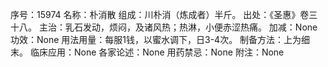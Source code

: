 序号：15974
名称：朴消散
组成：川朴消（炼成者）半斤。
出处：《圣惠》卷三十八。
主治：乳石发动，烦闷，及诸风热；热淋，小便赤涩热痛。
加减：None
功效：None
用法用量：每服1钱，以蜜水调下，日3-4次。
制备方法：上为细末。
临床应用：None
各家论述：None
用药禁忌：None
附注：None
